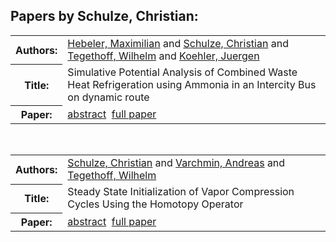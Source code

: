 <h2>Papers by Schulze, Christian:</h2>
<!-- Begin papers -->
<table>
<tr><th>Authors:</th><td>
<a href="../authors/author_093.html">Hebeler, Maximilian</a> and 
<a href="../authors/author_216.html">Schulze, Christian</a> and 
<a href="../authors/author_235.html">Tegethoff, Wilhelm</a> and 
<a href="../authors/author_128.html">Koehler, Juergen</a>
</td></tr>
<tr><th>Title:  </th><td>Simulative Potential Analysis of Combined Waste Heat Refrigeration using Ammonia in an Intercity Bus on dynamic route</td></tr>
<tr><th>Paper:  </th><td><a href="../abstracts/Modelica2019abstract5C3.pdf">abstract</a>&nbsp;&nbsp;<a href="../papers/Modelica2019paper5C3.pdf">full paper</a></td></tr>
</table>
<br>
<table>
<tr><th>Authors:</th><td>
<a href="../authors/author_216.html">Schulze, Christian</a> and 
<a href="../authors/author_248.html">Varchmin, Andreas</a> and 
<a href="../authors/author_235.html">Tegethoff, Wilhelm</a>
</td></tr>
<tr><th>Title:  </th><td>Steady State Initialization of Vapor Compression Cycles Using the Homotopy Operator</td></tr>
<tr><th>Paper:  </th><td><a href="../abstracts/Modelica2019abstract4D3.pdf">abstract</a>&nbsp;&nbsp;<a href="../papers/Modelica2019paper4D3.pdf">full paper</a></td></tr>
</table>
<br>
<!-- End papers -->
